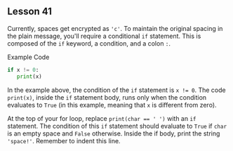 ## Lesson 41

Currently, spaces get encrypted as `'c'`. To maintain the original spacing in the plain message, you'll require a conditional `if` statement. This is composed of the `if` keyword, a condition, and a colon `:`.

Example Code

```python
if x != 0:
   print(x)
```

In the example above, the condition of the `if` statement is `x != 0`. The code `print(x)`, inside the `if` statement body, runs only when the condition evaluates to `True` (in this example, meaning that `x` is different from zero).

At the top of your for loop, replace `print(char == ' ')` with an `if` statement. The condition of this `if` statement should evaluate to `True` if `char` is an empty space and `False` otherwise. Inside the if body, print the string `'space!'`. Remember to indent this line.
